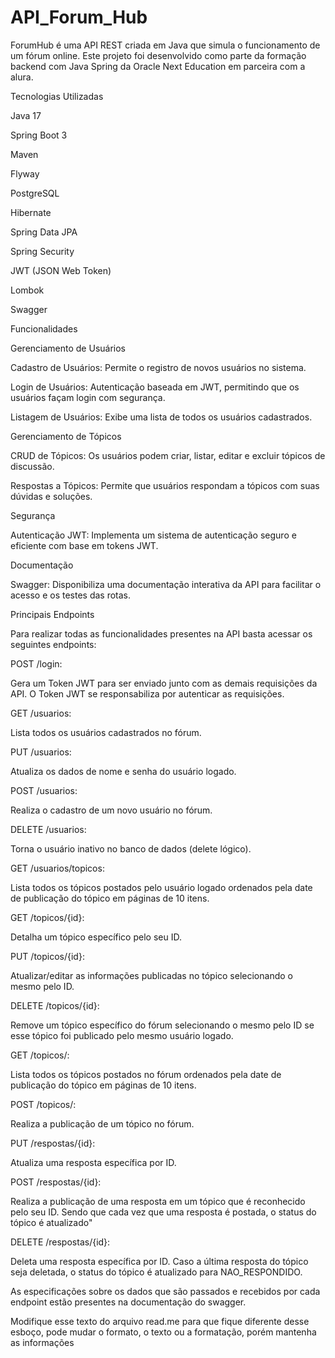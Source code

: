 ﻿# API_Forum_Hub
ForumHub é uma API REST criada em Java que simula o funcionamento de um fórum online. Este projeto foi desenvolvido como parte da formação backend com Java Spring da Oracle Next Education em parceira com a alura.

Tecnologias Utilizadas

Java 17

Spring Boot 3

Maven

Flyway

PostgreSQL

Hibernate

Spring Data JPA

Spring Security

JWT (JSON Web Token)

Lombok

Swagger

Funcionalidades

Gerenciamento de Usuários

Cadastro de Usuários: Permite o registro de novos usuários no sistema.

Login de Usuários: Autenticação baseada em JWT, permitindo que os usuários façam login com segurança.

Listagem de Usuários: Exibe uma lista de todos os usuários cadastrados.

Gerenciamento de Tópicos

CRUD de Tópicos: Os usuários podem criar, listar, editar e excluir tópicos de discussão.

Respostas a Tópicos: Permite que usuários respondam a tópicos com suas dúvidas e soluções.

Segurança

Autenticação JWT: Implementa um sistema de autenticação seguro e eficiente com base em tokens JWT.

Documentação

Swagger: Disponibiliza uma documentação interativa da API para facilitar o acesso e os testes das rotas.


Principais Endpoints

Para realizar todas as funcionalidades presentes na API basta acessar os seguintes endpoints:


POST /login:


Gera um Token JWT para ser enviado junto com as demais requisições da API. O Token JWT se responsabiliza por autenticar as requisições.

GET /usuarios:


Lista todos os usuários cadastrados no fórum.

PUT /usuarios:


Atualiza os dados de nome e senha do usuário logado.

POST /usuarios:


Realiza o cadastro de um novo usuário no fórum.

DELETE /usuarios:


Torna o usuário inativo no banco de dados (delete lógico).

GET /usuarios/topicos:


Lista todos os tópicos postados pelo usuário logado ordenados pela date de publicação do tópico em páginas de 10 itens.

GET /topicos/{id}:


Detalha um tópico específico pelo seu ID.

PUT /topicos/{id}:


Atualizar/editar as informações publicadas no tópico selecionando o mesmo pelo ID.

DELETE /topicos/{id}:


Remove um tópico específico do fórum selecionando o mesmo pelo ID se esse tópico foi publicado pelo mesmo usuário logado.

GET /topicos/:


Lista todos os tópicos postados no fórum ordenados pela date de publicação do tópico em páginas de 10 itens.

POST /topicos/:


Realiza a publicação de um tópico no fórum.

PUT /respostas/{id}:


Atualiza uma resposta específica por ID.

POST /respostas/{id}:


Realiza a publicação de uma resposta em um tópico que é reconhecido pelo seu ID. Sendo que cada vez que uma resposta é postada, o status do tópico é atualizado"

DELETE /respostas/{id}:


Deleta uma resposta específica por ID. Caso a última resposta do tópico seja deletada, o status do tópico é atualizado para NAO_RESPONDIDO.

As especificações sobre os dados que são passados e recebidos por cada endpoint estão presentes na documentação do swagger.

Modifique esse texto do arquivo read.me para que fique diferente desse esboço, pode mudar o formato, o texto ou a formatação, porém mantenha as informações 


